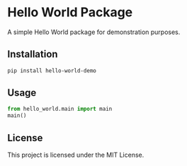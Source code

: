 # Hello World Package

A simple Hello World package for demonstration purposes.

## Installation

```bash
pip install hello-world-demo
```

## Usage

```python
from hello_world.main import main
main()
```

## License

This project is licensed under the MIT License. 